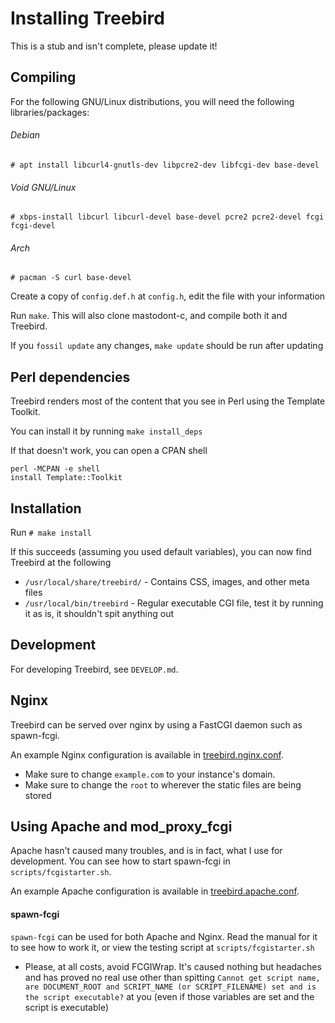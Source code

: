 # Installing Treebird

This is a stub and isn't complete, please update it!

## Compiling

For the following GNU/Linux distributions, you will need the following libraries/packages:

###### Debian

`# apt install libcurl4-gnutls-dev libpcre2-dev libfcgi-dev base-devel`

###### Void GNU/Linux

`# xbps-install libcurl libcurl-devel base-devel pcre2 pcre2-devel fcgi fcgi-devel`

###### Arch

`# pacman -S curl base-devel`

Create a copy of `config.def.h` at `config.h`, edit the file with your information

Run `make`. This will also clone mastodont-c, and compile both it and Treebird.

If you `fossil update` any changes, `make update` should be run after updating

## Perl dependencies

Treebird renders most of the content that you see in Perl using the Template Toolkit.

You can install it by running `make install_deps`

If that doesn't work, you can open a CPAN shell

```
perl -MCPAN -e shell
install Template::Toolkit
```

## Installation

Run `# make install`

If this succeeds (assuming you used default variables), you can now find Treebird at the following

- `/usr/local/share/treebird/` - Contains CSS, images, and other meta files
- `/usr/local/bin/treebird` - Regular executable CGI file, test it by running it as is, it shouldn't spit anything out

## Development

For developing Treebird, see `DEVELOP.md`.

## Nginx

Treebird can be served over nginx by using a FastCGI daemon such as spawn-fcgi.

An example Nginx configuration is available in [treebird.nginx.conf](./sample/treebird.nginx.conf).
* Make sure to change `example.com` to your instance's domain.
* Make sure to change the `root` to wherever the static files are being stored

## Using Apache and mod_proxy_fcgi

Apache hasn't caused many troubles, and is in fact, what I use for development. You can see how to start
spawn-fcgi in `scripts/fcgistarter.sh`.

An example Apache configuration is available in [treebird.apache.conf](./sample/treebird.apache.conf).

#### spawn-fcgi

`spawn-fcgi` can be used for both Apache and Nginx. Read the manual for it to see how to work it, or view
the testing script at `scripts/fcgistarter.sh`

- Please, at all costs, avoid FCGIWrap. It's caused nothing but headaches and has proved no real use other than
  spitting `Cannot get script name, are DOCUMENT_ROOT and SCRIPT_NAME (or SCRIPT_FILENAME) set and is the script executable?`
  at you (even if those variables are set and the script is executable)
